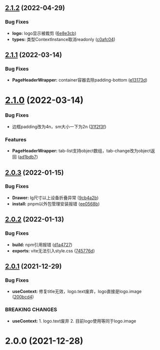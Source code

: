 ## [2.1.2](https://github.com/yikoyu/vuetify-pro-layout/compare/v2.1.1...v2.1.2) (2022-04-29)


### Bug Fixes

* **logo:** logo显示被裁剪 ([6e8e3cb](https://github.com/yikoyu/vuetify-pro-layout/commit/6e8e3cb33c76bf2ed9177819f3eb9868c89c0a37))
* **types:** 类型ContextInstance取消readonly ([c0afc04](https://github.com/yikoyu/vuetify-pro-layout/commit/c0afc04f115dc08e49afbc6440c278af628b782e))



## [2.1.1](https://github.com/yikoyu/vuetify-pro-layout/compare/v2.1.0...v2.1.1) (2022-03-14)


### Bug Fixes

* **PageHeaderWrapper:** container容器去除padding-bottom ([e13173d](https://github.com/yikoyu/vuetify-pro-layout/commit/e13173dace080d784da3b79000fc9ed1abde1878))



# [2.1.0](https://github.com/yikoyu/vuetify-pro-layout/compare/v2.0.3...v2.1.0) (2022-03-14)


### Bug Fixes

* 边框padding改为4n，sm大小一下为2n ([31f2f3f](https://github.com/yikoyu/vuetify-pro-layout/commit/31f2f3f48ba16f3c8dd35f5ae740bc8416ed1ab8))


### Features

* **PageHeaderWrapper:** tab-list支持object数组，tab-change改为object返回 ([ad1bdb7](https://github.com/yikoyu/vuetify-pro-layout/commit/ad1bdb71e23d747ef9a705381942b7a61f2b118f))



## [2.0.3](https://github.com/yikoyu/vuetify-pro-layout/compare/v2.0.2...v2.0.3) (2022-01-15)


### Bug Fixes

* **Drawer:** lg尺寸以上设备折叠异常 ([9cb4a2b](https://github.com/yikoyu/vuetify-pro-layout/commit/9cb4a2bce1c53c397f165faf31274185f35c83db))
* **install:** pnpm以外包管理安装报错 ([ee0568b](https://github.com/yikoyu/vuetify-pro-layout/commit/ee0568bce52de3fe341dc16a19af0808f054ec53))



## [2.0.2](https://github.com/yikoyu/vuetify-pro-layout/compare/v2.0.1...v2.0.2) (2022-01-13)


### Bug Fixes

* **build:** npm引用报错 ([d1a4727](https://github.com/yikoyu/vuetify-pro-layout/commit/d1a472718b3afd59f7cc7d11631fb2ccaed02e14))
* **exports:** vite无法引入style.css ([745776d](https://github.com/yikoyu/vuetify-pro-layout/commit/745776d83ee08f58e27e69d037958e430b002598))



## [2.0.1](https://github.com/yikoyu/vuetify-pro-layout/compare/v2.0.0...v2.0.1) (2021-12-29)


### Bug Fixes

* **useContext:** 修复title无效，logo.text废弃，logo直接是logo.image ([200bcd4](https://github.com/yikoyu/vuetify-pro-layout/commit/200bcd4fa0c2b9cc7b69d6135c08700a487cc8cf))


### BREAKING CHANGES

* **useContext:** 1. logo.text废弃 2. 目前logo使用等同于logo.image



# 2.0.0 (2021-12-28)



